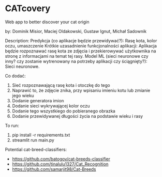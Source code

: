 # CATcovery
Web app to better discover your cat origin

by: Dominik Misior, Maciej Oldakowski, Gustaw Ignut, Michał Sadownik 

Description:
Predykcja (co aplikacje będzie przewidywać?): Rasę kota, kolor oczu, umaszczenie
Krótkie uzasadnienie funkcjonalności aplikacji: Aplikacja będzie rozpoznawać rasę kota ze zdjęcia i przekierowywać użytkownika na stronę z informacjami na temat tej rasy. 
Model ML (sieci neuronowe czy inny? czy zostanie wytrenowany na potrzeby aplikacji czy ściągnięty?):  Sieci neuronowe. 

Co dodać:
1. Sieć rozpoznawającą rasę kota i otoczkę do tego
2. Naprawić to, że zdjęcie znika, przy wpisaniu imieniu kotu lub zmianie jego wieku
3. Dodanie generatora imion
4. Dodanie sieci wykrywającej kolor oczu
5. Dodanie tego wszystkiego do pobieranego obrazka
6. Dodanie przewidywanej długości życia na podstawie wieku i rasy

To run:

1. pip install -r requirements.txt
2. streamlit run main.py

Potential cat-breed-classifiers:
- https://github.com/batogov/cat-breeds-classifier
- https://github.com/tinalulu1327/Cat_Recognition
- https://github.com/samarjit98/Cat-Breeds
